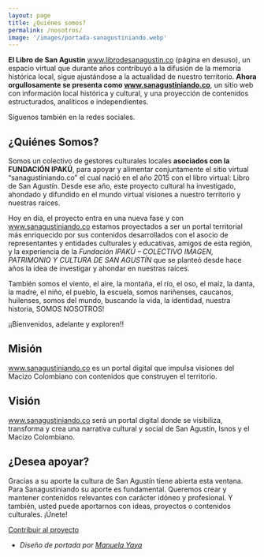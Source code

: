 ```yaml
---
layout: page
title: ¿Quiénes somos?
permalink: /nosotros/
image: '/images/portada-sanagustiniando.webp'
---
```

**El Libro de San Agustin** www.librodesanagustin.co (página en desuso), un espacio virtual que durante años contribuyó a la difusión de la memoria histórica local, sigue ajustándose a la actualidad de nuestro territorio. **Ahora orgullosamente se presenta como www.sanagustiniando.co**, un sitio web con información local histórica y cultural, y una proyección de contenidos estructurados, analíticos e independientes.

Síguenos también en la redes sociales.

## ¿Quiénes Somos?

Somos un colectivo de gestores culturales locales **asociados con la FUNDACIÓN IPAKÚ**, para apoyar y alimentar conjuntamente el sitio virtual “sanagustiniando.co” el cual nació en el año 2015 con el libro virtual: Libro de San Agustín. Desde ese año, este proyecto cultural ha investigado, ahondado y difundido en el mundo virtual visiones a nuestro territorio y nuestras raíces.

Hoy en día, el proyecto entra en una nueva fase y con www.sanagustiniando.co estamos proyectados a ser un portal territorial más enriquecido por sus contenidos desarrollados con el asocio de representantes y entidades culturales y educativas, amigos de esta región, y la experiencia de la *Fundación IPAKÚ – COLECTIVO IMAGEN, PATRIMONIO Y CULTURA DE SAN AGUSTÍN* que se planteó desde hace años la idea de investigar y ahondar en nuestras raíces.

También somos el viento, el aire, la montaña, el río, el oso, el maíz, la danta, la madre, el niño, el pueblo, la escuela, somos nariñenses, caucanos, huilenses, somos del mundo, buscando la vida, la identidad, nuestra historia, SOMOS NOSOTROS!

¡¡Bienvenidos, adelante y exploren!!

## Misión

www.sanagustiniando.co es un portal digital que impulsa visiones del Macizo Colombiano con contenidos que construyen el territorio.

## Visión

www.sanagustiniando.co será un portal digital donde se visibiliza, transforma y crea una narrativa cultural y social de San Agustín, Isnos y el Macizo Colombiano.

## ¿Desea apoyar?

Gracias a su aporte la cultura de San Agustín tiene abierta esta ventana. Para Sanagustiniando su aporte es fundamental. Queremos crear y mantener contenidos relevantes con carácter idóneo y profesional.  Y también, usted puede aportarnos con ideas, proyectos o contenidos culturales. ¡Únete!

<a href="https://paypal.me/sanagustiniando?locale.x=es_XC" class="subscribe-button button button--primary">Contribuir al proyecto</a>

* *Diseño de portada por [Manuela Yaya](https://www.facebook.com/manuela.yaya )*
